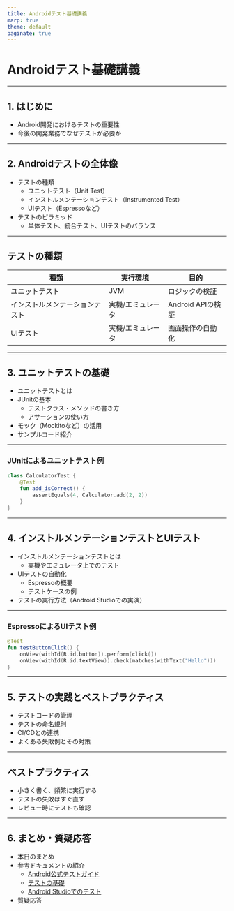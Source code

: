 ```yaml
---
title: Androidテスト基礎講義
marp: true
theme: default
paginate: true
---
```


# Androidテスト基礎講義

---

## 1. はじめに
- Android開発におけるテストの重要性
- 今後の開発業務でなぜテストが必要か

---

## 2. Androidテストの全体像
- テストの種類
  - ユニットテスト（Unit Test）
  - インストルメンテーションテスト（Instrumented Test）
  - UIテスト（Espressoなど）
- テストのピラミッド
  - 単体テスト、統合テスト、UIテストのバランス

---

## テストの種類
| 種類 | 実行環境 | 目的 |
|------|----------|------|
| ユニットテスト | JVM | ロジックの検証 |
| インストルメンテーションテスト | 実機/エミュレータ | Android APIの検証 |
| UIテスト | 実機/エミュレータ | 画面操作の自動化 |

---

## 3. ユニットテストの基礎
- ユニットテストとは
- JUnitの基本
  - テストクラス・メソッドの書き方
  - アサーションの使い方
- モック（Mockitoなど）の活用
- サンプルコード紹介

---

### JUnitによるユニットテスト例
```kotlin
class CalculatorTest {
    @Test
    fun add_isCorrect() {
        assertEquals(4, Calculator.add(2, 2))
    }
}
```

---

## 4. インストルメンテーションテストとUIテスト
- インストルメンテーションテストとは
  - 実機やエミュレータ上でのテスト
- UIテストの自動化
  - Espressoの概要
  - テストケースの例
- テストの実行方法（Android Studioでの実演）

---

### EspressoによるUIテスト例
```kotlin
@Test
fun testButtonClick() {
    onView(withId(R.id.button)).perform(click())
    onView(withId(R.id.textView)).check(matches(withText("Hello")))
}
```

---

## 5. テストの実践とベストプラクティス
- テストコードの管理
- テストの命名規則
- CI/CDとの連携
- よくある失敗例とその対策

---

## ベストプラクティス
- 小さく書く、頻繁に実行する
- テストの失敗はすぐ直す
- レビュー時にテストも確認

---

## 6. まとめ・質疑応答
- 本日のまとめ
- 参考ドキュメントの紹介
  - [Android公式テストガイド](https://developer.android.com/training/testing)
  - [テストの基礎](https://developer.android.com/training/testing/fundamentals)
  - [Android Studioでのテスト](https://developer.android.com/studio/test/test-in-android-studio)
- 質疑応答 